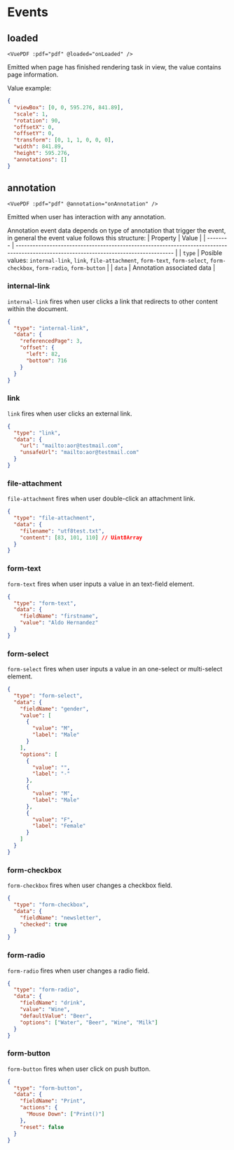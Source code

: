 # Events

## **loaded**

```vue
<VuePDF :pdf="pdf" @loaded="onLoaded" />
```

Emitted when page has finished rendering task in view, the value contains page information.

Value example:
```json
{
  "viewBox": [0, 0, 595.276, 841.89],
  "scale": 1,
  "rotation": 90,
  "offsetX": 0,
  "offsetY": 0,
  "transform": [0, 1, 1, 0, 0, 0],
  "width": 841.89,
  "height": 595.276,
  "annotations": []
}
```

## annotation

```vue
<VuePDF :pdf="pdf" @annotation="onAnnotation" />
```

Emitted when user has interaction with any annotation.

Annotation event data depends on type of annotation that trigger the event, in general the event value follows this structure:
| Property | Value                                                                                                                                  |
| -------- | -------------------------------------------------------------------------------------------------------------------------------------- |
| `type`   | Posible values: `internal-link`, `link`, `file-attachment`, `form-text`, `form-select`, `form-checkbox`, `form-radio`, `form-button`   |
| `data`   | Annotation associated data                                                                                                             |

### **internal-link**

`internal-link` fires when user clicks a link that redirects to other content within the document.

```json
{
  "type": "internal-link",
  "data": {
    "referencedPage": 3,
    "offset": {
      "left": 82,
      "bottom": 716
    }
  }
}
```

### **link**

`link` fires when user clicks an external link.

```json
{
  "type": "link",
  "data": {
    "url": "mailto:aor@testmail.com",
    "unsafeUrl": "mailto:aor@testmail.com"
  }
}
```

### **file-attachment**

`file-attachment` fires when user double-click an attachment link.

```json
{
  "type": "file-attachment",
  "data": {
    "filename": "utf8test.txt",
    "content": [83, 101, 110] // Uint8Array
  }
}
```

### **form-text**

`form-text` fires when user inputs a value in an text-field element.

```json
{
  "type": "form-text",
  "data": {
    "fieldName": "firstname",
    "value": "Aldo Hernandez"
  }
}
```

### **form-select**

`form-select` fires when user inputs a value in an one-select or multi-select element.

```json
{
  "type": "form-select",
  "data": {
    "fieldName": "gender",
    "value": [
      {
        "value": "M",
        "label": "Male"
      }
    ],
    "options": [
      {
        "value": "",
        "label": "-"
      },
      {
        "value": "M",
        "label": "Male"
      },
      {
        "value": "F",
        "label": "Female"
      }
    ]
  }
}
```

### **form-checkbox**

`form-checkbox` fires when user changes a checkbox field.

```json
{
  "type": "form-checkbox",
  "data": {
    "fieldName": "newsletter",
    "checked": true
  }
}
```

### **form-radio**

`form-radio` fires when user changes a radio field.

```json
{
  "type": "form-radio",
  "data": {
    "fieldName": "drink",
    "value": "Wine",
    "defaultValue": "Beer",
    "options": ["Water", "Beer", "Wine", "Milk"]
  }
}
```

### **form-button**

`form-button` fires when user click on push button.

```json
{
  "type": "form-button",
  "data": {
    "fieldName": "Print",
    "actions": {
      "Mouse Down": ["Print()"]
    },
    "reset": false
  }
}
```
